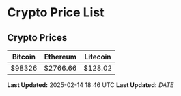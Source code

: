 # Crypto Price List

## Crypto Prices
| Bitcoin | Ethereum | Litecoin |
| ------- | -------- | -------- |
| $98326 | $2766.66 | $128.02 |
**Last Updated:** 2025-02-14 18:46 UTC
**Last Updated:** $DATE$
